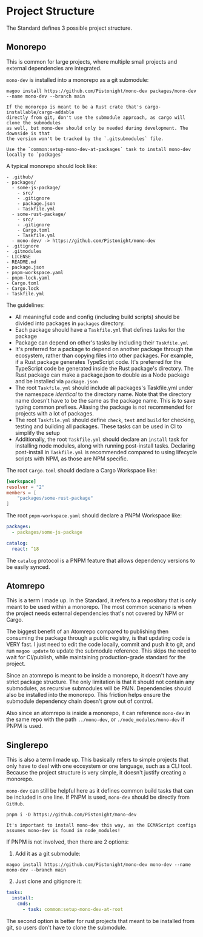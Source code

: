 # Project Structure

The Standard defines 3 possible project structure.

## Monorepo
This is common for large projects, where multiple small projects and
external dependencies are integrated.

`mono-dev` is installed into a monorepo as a git submodule:
```
magoo install https://github.com/Pistonight/mono-dev packages/mono-dev --name mono-dev --branch main
```

```admonish important
If the monorepo is meant to be a Rust crate that's cargo-installable/cargo-addable
directly from git, don't use the submodule approach, as cargo will clone the submodules
as well, but mono-dev should only be needed during development. The downside is that
the version won't be tracked by the `.gitsubmodules` file.

Use the `common:setup-mono-dev-at-packages` task to install mono-dev locally to `packages`
```

A typical monorepo should look like:
```
- .github/
- packages/
  - some-js-package/
    - src/
    - .gitignore
    - package.json
    - Taskfile.yml
  - some-rust-package/
    - src/
    - .gitignore
    - Cargo.toml
    - Taskfile.yml
  - mono-dev/ -> https://github.com/Pistonight/mono-dev
- .gitignore
- .gitmodules
- LICENSE
- README.md
- package.json
- pnpm-workspace.yaml
- pnpm-lock.yaml
- Cargo.toml
- Cargo.lock
- Taskfile.yml
```

The guidelines:
- All meaningful code and config (including build scripts) should be
  divided into packages in `packages` directory.
- Each package should have a `Taskfile.yml` that defines tasks for the package
- Package can depend on other's tasks by including their `Taskfile.yml`
- It's preferred for a package to depend on another package through the ecosystem,
  rather than copying files into other packages. For example, if a Rust package
  generates TypeScript code. It's preferred for the TypeScript code be generated inside the Rust package's
  directory. The Rust package can make a package.json to double as a Node package
  and be installed via `package.json`
- The root `Taskfile.yml` should include all packages's Taskfile.yml under the namespace
  *identical* to the directory name. Note that the directory name doesn't have to be
  the same as the package name. This is to save typing common prefixes. Aliasing the package
  is not recommended for projects with a lot of packages.
- The root `Taskfile.yml` should define `check`, `test` and `build` for checking, testing
  and building all packages. These tasks can be used in CI to simplify the setup
- Additionally, the root `Taskfile.yml` should declare an `install` task for installing
  node modules, along with running post-install tasks. Declaring post-install in `Taskfile.yml`
  is recommended compared to using lifecycle scripts with NPM, as those are NPM specific.

The root `Cargo.toml` should declare a Cargo Workspace like:
```toml
[workspace]
resolver = "2"
members = [
    "packages/some-rust-package"
]
```

The root `pnpm-workspace.yaml` should declare a PNPM Workspace like:
```yaml
packages:
  - packages/some-js-package

catalog:
  react: ^18
```

The `catalog` protocol is a PNPM feature that allows dependency versions
to be easily synced.

## Atomrepo
This is a term I made up. In the Standard, it refers to a repository
that is only meant to be used within a monorepo. The most common scenario
is when the project needs external dependencies that's not covered
by NPM or Cargo.

The biggest benefit of an Atomrepo compared to publishing then consuming
the package through a public registry, is that updating code is VERY fast.
I just need to edit the code locally, commit and push it to git, and run `magoo
update` to update the submodule reference. This skips the need to wait for CI/publish,
while maintaining production-grade standard for the project.

Since an atomrepo is meant to be inside a monorepo, it doesn't have any strict package structure.
The only limitation is that it should not contain any submodules, as recursive submodules will be PAIN.
Dependencies should also be installed into the monorepo. This friction helps ensure the submodule dependency
chain doesn't grow out of control.

Also since an atomrepo is inside a monorepo, it can reference `mono-dev` in the same
repo with the path `../mono-dev`, or `./node_modules/mono-dev` if PNPM is used.

## Singlerepo
This is also a term I made up. This basically refers to simple projects
that only have to deal with one ecosystem or one language, such as a CLI tool.
Because the project structure is very simple, it doesn't justify creating
a monorepo.

`mono-dev` can still be helpful here as it defines common build tasks that 
can be included in one line. If PNPM is used, `mono-dev` should be
directly from `GitHub`.
```
pnpm i -D https://github.com/Pistonight/mono-dev
```
```admonish info
It's important to install mono-dev this way, as the ECMAScript configs
assumes mono-dev is found in node_modules!
```

If PNPM is not involved, then there are 2 options:
1. Add it as a git submodule:
```
magoo install https://github.com/Pistonight/mono-dev mono-dev --name mono-dev --branch main
```
2. Just clone and gitignore it:
```yaml
tasks:
  install:
    cmds:
      - task: common:setup-mono-dev-at-root
```

The second option is better for rust projects that meant to be
installed from git, so users don't have to clone the submodule.

